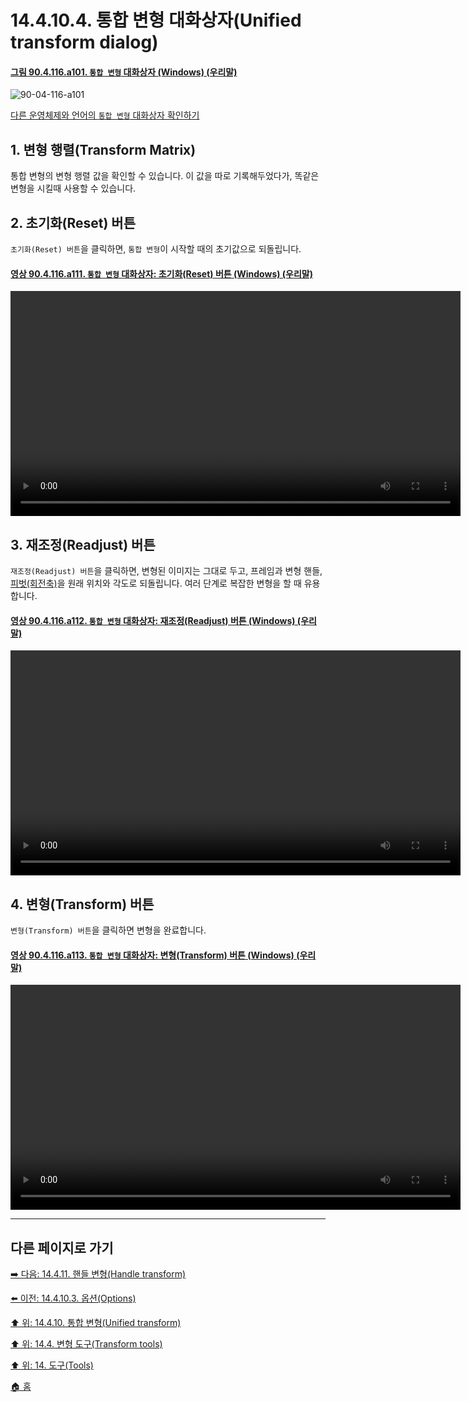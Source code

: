 # 14.4.10.4. 통합 변형 대화상자(Unified transform dialog)

<a id="90-04-116-a101"></a>

#### [그림 90.4.116.a101. `통합 변형` 대화상자 (Windows) (우리말)](./90-04-116-unified_transform.md#90-04-116-a101)
![90-04-116-a101](https://github.com/wonder13662/gimp/assets/15767104/b1cd9460-8712-4a81-9e1d-d285f28a2ce4)

[다른 운영체제와 언어의 `통합 변형` 대화상자 확인하기](./90-04-116-unified_transform.md#90-04-116-a102)

<a id="14-04-10-04-s1"></a>

## 1. 변형 행렬(Transform Matrix)
통합 변형의 변형 행렬 값을 확인할 수 있습니다. 이 값을 따로 기록해두었다가, 똑같은 변형을 시킬때 사용할 수 있습니다.

<a id="14-04-10-04-s2"></a>

## 2. 초기화(Reset) 버튼
`초기화(Reset) 버튼`을 클릭하면, `통합 변형`이 시작할 때의 초기값으로 되돌립니다.

<a id="90-04-116-a111"></a>

#### [영상 90.4.116.a111. `통합 변형` 대화상자: 초기화(Reset) 버튼 (Windows) (우리말)](./90-04-116-unified_transform.md#90-04-116-a111)
<video controls="controls" width="720" src="https://github.com/wonder13662/gimp/assets/15767104/4e75a70f-7847-499f-a5d2-a1092b0bff05"></video>

<a id="14-04-10-04-s3"></a>

## 3. 재조정(Readjust) 버튼
`재조정(Readjust) 버튼`을 클릭하면, 변형된 이미지는 그대로 두고, 프레임과 변형 핸들, [피벗(회전축)](./14-04-10-00-unified-transform.md#14-04-10-s2)을 원래 위치와 각도로 되돌립니다. 여러 단계로 복잡한 변형을 할 때 유용합니다.

<a id="90-04-116-a112"></a>

#### [영상 90.4.116.a112. `통합 변형` 대화상자: 재조정(Readjust) 버튼 (Windows) (우리말)](./90-04-116-unified_transform.md#90-04-116-a112)
<video controls="controls" width="720" src="https://github.com/wonder13662/gimp/assets/15767104/4449eb22-91f5-4832-a512-a654c924e30a"></video>

<a id="14-04-10-04-s4"></a>

## 4. 변형(Transform) 버튼
`변형(Transform) 버튼`을 클릭하면 변형을 완료합니다.

<a id="90-04-116-a113"></a>

#### [영상 90.4.116.a113. `통합 변형` 대화상자: 변형(Transform) 버튼 (Windows) (우리말)](./90-04-116-unified_transform.md#90-04-116-a113)
<video controls="controls" width="720" src="https://github.com/wonder13662/gimp/assets/15767104/faafb98d-a4f4-4d03-ac0c-be283e27f47c"></video>

***

## 다른 페이지로 가기

[➡️ 다음: 14.4.11. 핸들 변형(Handle transform)](./14-04-11-00-handle-transform.md)

[⬅️ 이전: 14.4.10.3. 옵션(Options)](./14-04-10-03-options.md)

[⬆️ 위: 14.4.10. 통합 변형(Unified transform)](./14-04-10-00-unified-transform.md)

[⬆️ 위: 14.4. 변형 도구(Transform tools)](./14-04-00-transform-tools.md)

[⬆️ 위: 14. 도구(Tools)](./14-00-tools.md)

[🏠 홈](./00-home.md)